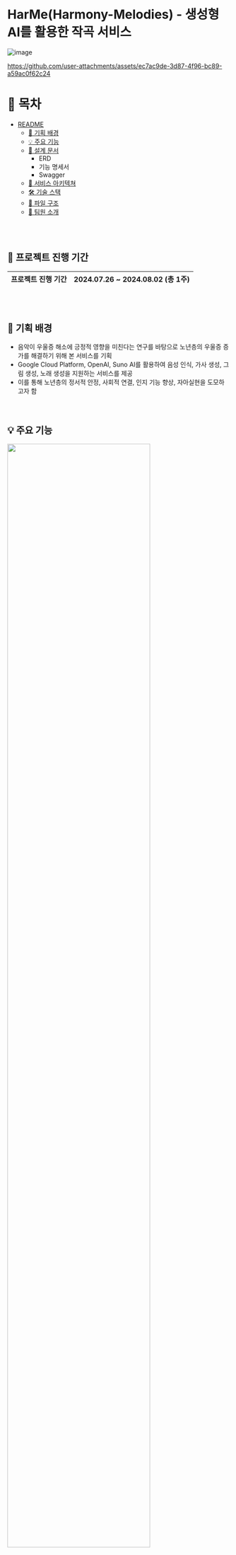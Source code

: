 # HarMe(Harmony-Melodies) - 생성형 AI를 활용한 작곡 서비스

![image](https://github.com/user-attachments/assets/1c1de10c-a6b3-403f-8e70-d4e952830d67)

https://github.com/user-attachments/assets/ec7ac9de-3d87-4f96-bc89-a59ac0f62c24

# 📌 목차

- [README](#readme)
  - [🤔 기획 배경](#-기획-배경)
  - [💡 주요 기능](#-주요-기능)
  - [📝 설계 문서](#-설계-문서)
    - ERD
    - 기능 명세서
    - Swagger
  - [🚧 서비스 아키텍쳐](#-서비스-아키텍쳐)
  - [🛠 기술 스택](#-기술-스택)
  - [📂 파일 구조](#-파일-구조)
  - [🐰 팀원 소개](#-팀원-소개)

<br>
<br>

## 📅 프로젝트 진행 기간

| 프로젝트 진행 기간 | 2024.07.26 ~ 2024.08.02 (총 1주) |
| ------------------ | -------------------------------- |

<br><br>

## 🤔 기획 배경

- 음악이 우울증 해소에 긍정적 영향을 미친다는 연구를 바탕으로 노년층의 우울증 증가를 해결하기 위해 본 서비스를 기획<br>
- Google Cloud Platform, OpenAI, Suno AI를 활용하여 음성 인식, 가사 생성, 그림 생성, 노래 생성을 지원하는 서비스를 제공<br>
- 이를 통해 노년층의 정서적 안정, 사회적 연결, 인지 기능 향상, 자아실현을 도모하고자 함<br>
  <br><br>

## 💡 주요 기능

<img src="https://github.com/user-attachments/assets/e897a9a1-d882-4e23-a57c-d7866e3c393b" width="80%"></img>
<br><br>

## 🎙️ 서비스 화면

#### 프롬프트 입력이 어려운 노인세대에게 음성명령을 통해 쉽게 음악을 생성하고 공유하는 경험을 제공

<br>

### 1. 작곡 기능

<img src=https://github.com/user-attachments/assets/1686b56b-fbfe-4fd1-905e-caa9900c36ce width="180" height="420"></img>
<img src="/MakingImage.gif" width="180" height="420"></img>
<br>

<!--
<img src=https://github.com/user-attachments/assets/0f81ad00-4676-4d46-8e27-cf2ba20bd70e width="170" height="420"></img>
<img src=https://github.com/user-attachments/assets/8c44ac4e-d5cd-4e90-a1a3-bcbe221090ff width="160" height="420"></img>
<img src=https://github.com/user-attachments/assets/8a315e57-25e7-423f-be4c-c67029f0404c width="160" height="420"></img>
<img src=https://github.com/user-attachments/assets/c2c4bf2f-7799-4598-91f3-8809001b8fc0 width-="170" height="420"></img>
<img src=https://github.com/user-attachments/assets/b1605cae-7015-4627-adc0-188d0fbd344c width="170" height="420"></img>  -->

### 2. 앨범 만들기

<img src=https://github.com/user-attachments/assets/18168dba-fa6d-4d2e-87a2-6999a12dce64 width="180" height="420"></img>
<img src="/images/makeImage.gif" width="180" height="420"></img>
<br>

### 3. 기록 기능

<img src=https://github.com/user-attachments/assets/af1157b8-2670-4406-b410-2c97381ee5fe width="180" height="420"></img>
<img src=https://github.com/user-attachments/assets/40921391-281b-4ee2-bc2b-a89e0f131bf5 width="190" height="420"></img>
<br>

## 🔗 설계 문서

### 🔗 [ERD](https://www.erdcloud.com/d/mWFhqQ7DPSYGKnLnt)

### 🔗 [서비스 아키텍쳐]

<img src="./images/Harme-SystemArchitecture.png">

### 🔗 [기능명세서](https://better-jumpsuit-1f8.notion.site/3eb7c54faee1405a9340949eeeacb4bb?pvs=4)

### 🔗 [Swagger](http://43.201.54.73:8081/swagger-ui/index.html)

<br>

## 🛠 기술 스택

### 🥕 Backend

- ![Java](https://img.shields.io/badge/Java-ED8B00?style=for-the-badge&logo=openjdk&logoColor=white) : 17.0.9
- ![Spring](https://img.shields.io/badge/Spring-6DB33F?style=for-the-badge&logo=spring&logoColor=green) : 3.3.2
- ![MySQL](https://img.shields.io/badge/MySQL-00000F?style=for-the-badge&logo=mysql&logoColor=blue) : 8.0.34
  <br>

### 🥝 Frontend

- ![Next.js](https://img.shields.io/badge/Next.js-000?logo=nextdotjs&logoColor=fff&style=for-the-badge) : 14.2.5
- ![React](https://img.shields.io/badge/React-20232A?style=for-the-badge&logo=react&logoColor=61DAFB) : 18
  <br>

### 🫐 협업 툴

- ![GitHub](https://img.shields.io/badge/GitHub-100000?style=for-the-badge&logo=github&logoColor=black)
- ![Discord](https://img.shields.io/badge/Discord-7289DA?style=for-the-badge&logo=discord&logoColor=navy)
- ![Notion](https://img.shields.io/badge/Notion-000000?style=for-the-badge&logo=notion&logoColor=white)
  <br>

## 📂 파일 구조

<details  style="margin-left: 5px;">
<summary><b>BackEnd</b></summary>
<div>

```
📦harme
┣ 📂global
┃ ┣ 📂client
┃ ┃ ┗ 📜RestClientConfig
┃ ┣ 📂docs
┃ ┃ ┗ 📜SwaggerConfig
┃ ┣ 📂s3
┃ ┃ ┣ 📜S3Config
┣ 📂image
┃ ┣ 📂controller
┃ ┃ ┣ 📜ImageController
┃ ┣ 📂dto
┃ ┃ ┣ 📜ImageRequestDto
┃ ┃ ┣ 📜ImageResponseDto
┃ ┣ 📂service
┃ ┃ ┗ 📜ImageController
┣ 📂music
┃ ┣ 📂controller
┃ ┃ ┣ 📜MusicController
┃ ┣ 📂dto
┃ ┃ ┣ 📜MainMusicResponseDto
┃ ┃ ┣ 📜MusicGenerateRequestDto
┃ ┃ ┣ 📜MusicGenerateResponseDto
┃ ┃ ┣ 📜MusicRequestDto
┃ ┃ ┣ 📜MusicResponseDto
┃ ┃ ┣ 📜Translate
┃ ┃ ┣ 📜TransRequestDto
┃ ┃ ┣ 📜TransResponseDto
┃ ┣ 📂entity
┃ ┃ ┣ 📜MusicEntity
┃ ┣ 📂repository
┃ ┃ ┣ 📜MusicsRepository
┃ ┣ 📂service
┃ ┃ ┗ 📜MusicService
┣ 📂mypage
┃ ┣ 📂controller
┃ ┃ ┣ 📜MypageController
┃ ┣ 📂dto
┃ ┃ ┣ 📜MypageRequestDto
┃ ┃ ┣ 📜MypageResponseDto
┃ ┣ 📂entity
┃ ┃ ┣ 📜PlayEntity
┃ ┣ 📂repository
┃ ┃ ┣ 📜MypageRepository
┃ ┣ 📂service
┃ ┃ ┗ 📜MypageService
┣ 📂record
┃ ┣ 📂controller
┃ ┃ ┣ 📜RecordController
┃ ┣ 📂dto
┃ ┃ ┣ 📜LatestRecordsAndMusicResponse
┃ ┃ ┣ 📜RecordDetailRequestDto
┃ ┃ ┣ 📜RecordDetailResponseDto
┃ ┃ ┣ 📜RecordMakingRequestDto
┃ ┃ ┣ 📜RecordRequestDto
┃ ┃ ┣ 📜RecordResponseDto
┃ ┣ 📂entity
┃ ┃ ┣ 📜RecordEntity
┃ ┣ 📂exception
┃ ┃ ┣ 📜RecordNotFoundException
┃ ┣ 📂repository
┃ ┃ ┣ 📜RecordRepository
┃ ┣ 📂service
┃ ┃ ┗ 📜RecordService
┣ 📂user
┃ ┣ 📂controller
┃ ┃ ┣ 📜UserController
┃ ┣ 📂dto
┃ ┃ ┣ 📜UserRequestDto
┃ ┃ ┣ 📜UserResponseDto
┃ ┣ 📂entity
┃ ┃ ┣ 📜UserEntity
┃ ┣ 📂repository
┃ ┃ ┣ 📜UserRepository
┃ ┣ 📂service
┃ ┃ ┗ 📜UserService
┃ ┗ 📜HarmeApplication
```

</div>
</details>

<br>
<details  style="margin-left: 5px;">
<summary><b>FrontEnd</b></summary>
<div>

```
📦allclear
┣ 📂public
┃ ┣ 📂chat-icons
┃ ┣ 📂create-cover-icons
┃ ┗ 📂player-icons
┣ 📂src
┃ ┣ 📂app
┃ ┣ 📂atoms
┃ ┣ 📂components
┃ ┣ 📂hooks
┃ ┣ 📂libs
┃ ┣ 📂mocks
┃ ┣ 📂types
┣ 📜.eslintrc.cjs
┣ 📜.gitignore
┣ 📜.prettierrc
┣ 📜components.json
┣ 📜next.config.mjs
┣ 📜package.json
┣ 📜pnpm-lock.yaml
┣ 📜postcss.config.mjs
┣ 📜README.md
┣ 📜tailwind.config.js
┗ 📜tsconfig.json
```

</div>
</details>
<br>

## 🐰 팀 구성

| 이름   | 역할                 |
| ------ | -------------------- |
| 김민태 | - Leader, AI <br>    |
| 석지원 | - UI/UX <br>         |
| 오승태 | - FE <br>            |
| 김현진 | - BE <br>            |
| 이대영 | - BE, AI, Infra <br> |

<br>
